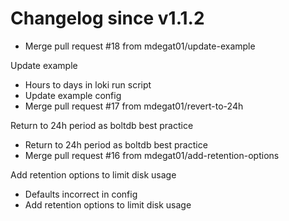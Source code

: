 # Changelog since v1.1.2
- Merge pull request #18 from mdegat01/update-example

Update example 
- Hours to days in loki run script 
- Update example config 
- Merge pull request #17 from mdegat01/revert-to-24h

Return to 24h period as boltdb best practice 
- Return to 24h period as boltdb best practice 
- Merge pull request #16 from mdegat01/add-retention-options

Add retention options to limit disk usage 
- Defaults incorrect in config 
- Add retention options to limit disk usage 
